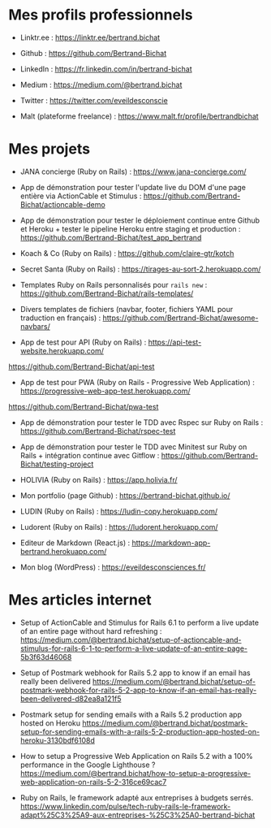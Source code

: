 # Mes profils professionnels

* Linktr.ee : https://linktr.ee/bertrand.bichat

* Github : https://github.com/Bertrand-Bichat

* LinkedIn : https://fr.linkedin.com/in/bertrand-bichat

* Medium : https://medium.com/@bertrand.bichat

* Twitter : https://twitter.com/eveildesconscie

* Malt (plateforme freelance) : https://www.malt.fr/profile/bertrandbichat

# Mes projets

* JANA concierge (Ruby on Rails) : https://www.jana-concierge.com/

* App de démonstration pour tester l'update live du DOM d'une page entière via ActionCable et Stimulus : https://github.com/Bertrand-Bichat/actioncable-demo

* App de démonstration pour tester le déploiement continue entre Github et Heroku + tester le pipeline Heroku entre staging et production : https://github.com/Bertrand-Bichat/test_app_bertrand

* Koach & Co (Ruby on Rails) : https://github.com/claire-gtr/kotch

* Secret Santa (Ruby on Rails) : https://tirages-au-sort-2.herokuapp.com/

* Templates Ruby on Rails personnalisés pour `rails new` : https://github.com/Bertrand-Bichat/rails-templates/

* Divers templates de fichiers (navbar, footer, fichiers YAML pour traduction en français) : https://github.com/Bertrand-Bichat/awesome-navbars/

* App de test pour API (Ruby on Rails) : https://api-test-website.herokuapp.com/

https://github.com/Bertrand-Bichat/api-test

* App de test pour PWA (Ruby on Rails - Progressive Web Application) : https://progressive-web-app-test.herokuapp.com/

https://github.com/Bertrand-Bichat/pwa-test

* App de démonstration pour tester le TDD avec Rspec sur Ruby on Rails : https://github.com/Bertrand-Bichat/rspec-test

* App de démonstration pour tester le TDD avec Minitest sur Ruby on Rails + intégration continue avec Gitflow : https://github.com/Bertrand-Bichat/testing-project

* HOLIVIA (Ruby on Rails) : https://app.holivia.fr/

* Mon portfolio (page Github) : https://bertrand-bichat.github.io/

* LUDIN (Ruby on Rails) : https://ludin-copy.herokuapp.com/

* Ludorent (Ruby on Rails) : https://ludorent.herokuapp.com/

* Editeur de Markdown (React.js) : https://markdown-app-bertrand.herokuapp.com/

* Mon blog (WordPress) : https://eveildesconsciences.fr/

# Mes articles internet

* Setup of ActionCable and Stimulus for Rails 6.1 to perform a live update of an entire page without hard refreshing : https://medium.com/@bertrand.bichat/setup-of-actioncable-and-stimulus-for-rails-6-1-to-perform-a-live-update-of-an-entire-page-5b3f63d46068

* Setup of Postmark webhook for Rails 5.2 app to know if an email has really been delivered https://medium.com/@bertrand.bichat/setup-of-postmark-webhook-for-rails-5-2-app-to-know-if-an-email-has-really-been-delivered-d82ea8a121f5

* Postmark setup for sending emails with a Rails 5.2 production app hosted on Heroku https://medium.com/@bertrand.bichat/postmark-setup-for-sending-emails-with-a-rails-5-2-production-app-hosted-on-heroku-3130bdf6108d

* How to setup a Progressive Web Application on Rails 5.2 with a 100% performance in the Google Lighthouse ? https://medium.com/@bertrand.bichat/how-to-setup-a-progressive-web-application-on-rails-5-2-316ce69cac7

* Ruby on Rails, le framework adapté aux entreprises à budgets serrés. https://www.linkedin.com/pulse/tech-ruby-rails-le-framework-adapt%25C3%25A9-aux-entreprises-%25C3%25A0-bertrand-bichat

